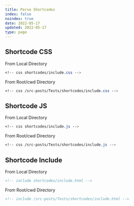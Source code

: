 ```yaml
---
title: Parse Shortcodes
index: false
noindex: true
date: 2022-05-17
updated: 2022-05-17
type: page
---
```


## Shortcode CSS
From Local Directory

```css
<!-- css shortcodes/include.css -->
```

From Root/cwd Directory

```css
<!-- css /src-posts/Tests/shortcodes/include.css -->
```

## Shortcode JS
From Local Directory

```css
<!-- css shortcodes/include.js -->
```

From Root/cwd Directory

```css
<!-- css /src-posts/Tests/shortcodes/include.js -->
```

## Shortcode Include

From Local Directory

```html
<!-- include shortcodes/include.html -->
```

From Root/cwd Directory

```html
<!-- include /src-posts/Tests/shortcodes/include.html -->
```